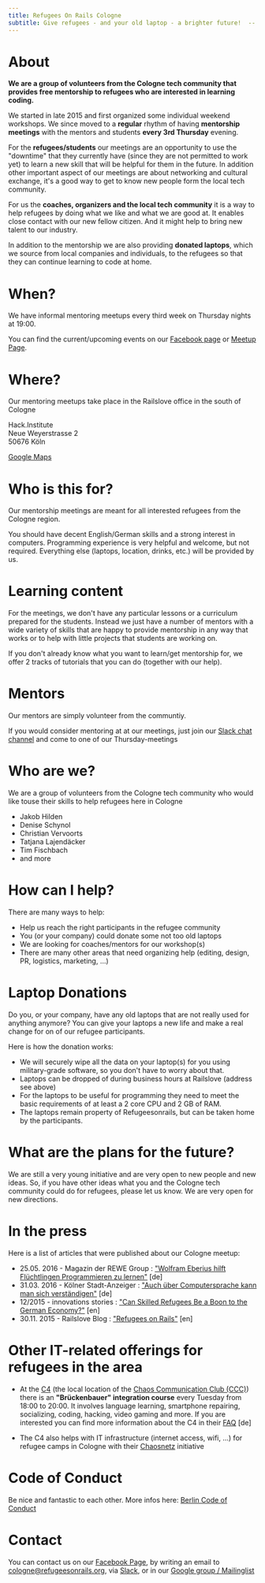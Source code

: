 ```yaml
---
title: Refugees On Rails Cologne
subtitle: Give refugees - and your old laptop - a brighter future!  -- here in Cologne
---
```


# About

**We are a group of volunteers from the Cologne tech community that provides free mentorship
to refugees who are interested in learning coding.**

We started in late 2015 and first organized some individual weekend workshops. We since moved to a **regular** rhythm of having **mentorship meetings** with the mentors and students **every 3rd Thursday** evening.

For the **refugees/students** our meetings are an opportunity to use the "downtime" that they currently have (since they are not permitted to work yet) to learn a new skill that will be helpful for them in the future.
In addition other important aspect of our meetings are about networking and cultural exchange, it's a good way to get to know new people form the local tech community.

For us the **coaches, organizers and the local tech community** it is a way to help refugees by doing what we like and what we are good at. It enables close contact with our new fellow citizen. And it might help to bring new talent to our industry.

In addition to the mentorship we are also providing **donated laptops**, which we source from local companies and individuals, to the refugees so that they can continue learning to code at home.

# When?

We have informal mentoring meetups every third week on Thursday nights at 19:00.

You can find the current/upcoming events on our [Facebook page](https://www.facebook.com/rorcologne/events) or [Meetup Page](https://www.meetup.com/Refugees-on-Rails-Cologne/).

# Where?

Our mentoring meetups take place in the Railslove office in the south of Cologne

Hack.Institute<br>
Neue Weyerstrasse 2<br>
50676 Köln

[Google Maps](https://maps.google.com?q=hack.institute%20UG%20(haftungsbeschr%C3%A4nkt),%20%E2%80%8B%E2%84%85%20Headquarter%5Bs%5D%20Downtown,%20%E2%80%8BNeue%20Weyerstra%C3%9Fe%202,%2050676%20K%C3%B6ln&ftid=0x47bf2454c79ffc77:0xc73112d35010a48e&hl=de-DE&gl=de)

# Who is this for?

Our mentorship meetings are meant for all interested refugees from the Cologne region.

You should have decent English/German skills and a strong interest in computers. Programming experience is very helpful and welcome, but not required.  Everything else (laptops,
location, drinks, etc.) will be provided by us.


# Learning content

For the meetings, we don't have any particular lessons or a curriculum prepared for the students.  Instead we just have a number of mentors with a wide variety of skills that are happy to provide mentorship in any way that works or to help with little projects that students are working on.

If you don't already know what you want to learn/get mentorship for, we offer 2 tracks of tutorials that you can do (together with our help).

# Mentors

Our mentors are simply volunteer from the communtiy.

If you would consider mentoring at at our meetings, just join our [Slack chat channel](https://colognerb.herokuapp.com/) and come to one of our Thursday-meetings

# Who are we?

We are a group of volunteers from the Cologne tech community who would like touse their skills to help refugees here in Cologne

*   Jakob Hilden
*   Denise Schynol
*   Christian Vervoorts
*   Tatjana Lajendäcker
*   Tim Fischbach
*   and more

# How can I help?

There are many ways to help:

*   Help us reach the right participants in the refugee community
*   You (or your company) could donate some not too old laptops
*   We are looking for coaches/mentors for our workshop(s)
*   There are many other areas that need organizing help (editing, design, PR, logistics, marketing, ...)

# Laptop Donations

Do you, or your company, have any old laptops that are not really used for
anything anymore? You can give your laptops a new life and make a real change
for on of our refugee participants.

Here is how the donation works:

*   We will securely wipe all the data on your laptop(s) for you using military-grade software, so you don't have to worry about that.
*   Laptops can be dropped of during business hours at Railslove (address see above)
*   For the laptops to be useful for programming they need to meet the basic requirements of at least a 2 core CPU and 2 GB of RAM.
*   The laptops remain property of Refugeesonrails, but can be taken home by the participants.

# What are the plans for the future?

We are still a very young initiative and are very open to new people and new ideas.  So, if you have other ideas what you and the Cologne tech community could do for refugees, please let us know. We are very open for new directions.


# In the press

Here is a list of articles that were published about our Cologne meetup:

* 25.05. 2016 - Magazin der REWE Group : ["Wolfram Eberius hilft Flüchtlingen Programmieren zu lernen"](http://one.rewe-group.com/magazin/magazin-artikel/item/Article/showMag/tt-04-fluechtlinge-engagements/) [de]
* 31.03. 2016 - Kölner Stadt-Anzeiger : ["Auch über Computersprache kann man sich verständigen"](http://cologne.refugeesonrails.org/images/ksta-refugees-artikel.jpeg) [de]
* 12/2015 - innovations stories : ["Can Skilled Refugees Be a Boon to the German Economy?"](http://innovationsstories.com/can-skilled-refugees-be-a-boon-to-the-german-economy/) [en]
* 30.11. 2015 - Railslove Blog : ["Refugees on Rails"](https://www.railslove.com/stories/refugees-on-rails) [en]


# Other IT-related offerings for refugees in the area

* At the [C4](https://koeln.ccc.de/) (the local location of the [Chaos Communication Club (CCC)](http://ccc.de/)) there is an **"Brückenbauer" integration course** every Tuesday from 18:00 to 20:00.  It involves language learning, smartphone repairing, socializing, coding, hacking, video gaming and more. If you are interested you can find more information about the C4 in their [FAQ](https://koeln.ccc.de/c4/faq/index.xml#kennenlernen) [de]

* The C4 also helps with IT infrastructure (internet access, wifi, ...) for refugee camps in Cologne with their [Chaosnetz](https://chaosnetz.org/) initiative

# Code of Conduct

Be nice and fantastic to each other. More infos here:
[Berlin Code of Conduct](http://berlincodeofconduct.org/)

# Contact

You can contact us on our [Facebook Page](https://www.facebook.com/rorcologne/), by writing an email to
[cologne@refugeesonrails.org](mailto:cologne@refugeesonrails.org),
via [Slack](https://colognerb.herokuapp.com/), or in our
[Google group / Mailinglist](https://groups.google.com/forum/#!forum/refugee-code-school-cologne)
